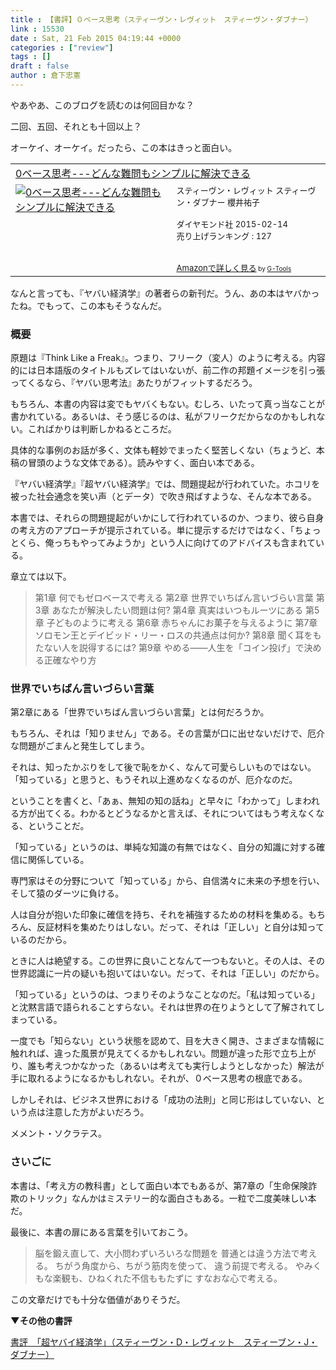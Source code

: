 ```yaml
---
title : 【書評】０ベース思考（スティーヴン・レヴィット　スティーヴン・ダブナー）
link : 15530
date : Sat, 21 Feb 2015 04:19:44 +0000
categories : ["review"]
tags : []
draft : false
author : 倉下忠憲
---
```


やあやあ、このブログを読むのは何回目かな？

二回、五回、それとも十回以上？

オーケイ、オーケイ。だったら、この本はきっと面白い。

<table  border="0" cellpadding="5"><tr><td colspan="2"><a href="http://www.amazon.co.jp/0%E3%83%99%E3%83%BC%E3%82%B9%E6%80%9D%E8%80%83-%E3%81%A9%E3%82%93%E3%81%AA%E9%9B%A3%E5%95%8F%E3%82%82%E3%82%B7%E3%83%B3%E3%83%97%E3%83%AB%E3%81%AB%E8%A7%A3%E6%B1%BA%E3%81%A7%E3%81%8D%E3%82%8B-%E3%82%B9%E3%83%86%E3%82%A3%E3%83%BC%E3%83%B4%E3%83%B3%E3%83%BB%E3%83%AC%E3%83%B4%E3%82%A3%E3%83%83%E3%83%88/dp/4478029067%3FSubscriptionId%3D15SMZCTB9V8NGR2TW082%26tag%3Drashita1000-22%26linkCode%3Dxm2%26camp%3D2025%26creative%3D165953%26creativeASIN%3D4478029067" target="_blank">0ベース思考---どんな難問もシンプルに解決できる</a><img src="http://www.assoc-amazon.jp/e/ir?t=rashita1000-22&l=ur2&o=9" width="1" height="1" style="border: none;" alt="" /></td></tr><tr><td valign="top"><a href="http://www.amazon.co.jp/0%E3%83%99%E3%83%BC%E3%82%B9%E6%80%9D%E8%80%83-%E3%81%A9%E3%82%93%E3%81%AA%E9%9B%A3%E5%95%8F%E3%82%82%E3%82%B7%E3%83%B3%E3%83%97%E3%83%AB%E3%81%AB%E8%A7%A3%E6%B1%BA%E3%81%A7%E3%81%8D%E3%82%8B-%E3%82%B9%E3%83%86%E3%82%A3%E3%83%BC%E3%83%B4%E3%83%B3%E3%83%BB%E3%83%AC%E3%83%B4%E3%82%A3%E3%83%83%E3%83%88/dp/4478029067%3FSubscriptionId%3D15SMZCTB9V8NGR2TW082%26tag%3Drashita1000-22%26linkCode%3Dxm2%26camp%3D2025%26creative%3D165953%26creativeASIN%3D4478029067" target="_blank"><img src="http://ecx.images-amazon.com/images/I/5160S%2Bt-tPL._SL160_.jpg" border="0" alt="0ベース思考---どんな難問もシンプルに解決できる" /></a></td><td valign="top"><font size="-1">スティーヴン・レヴィット スティーヴン・ダブナー 櫻井祐子 <br /><br />ダイヤモンド社  2015-02-14<br />売り上げランキング : 127<br /><br /><br /><a href="http://www.amazon.co.jp/0%E3%83%99%E3%83%BC%E3%82%B9%E6%80%9D%E8%80%83-%E3%81%A9%E3%82%93%E3%81%AA%E9%9B%A3%E5%95%8F%E3%82%82%E3%82%B7%E3%83%B3%E3%83%97%E3%83%AB%E3%81%AB%E8%A7%A3%E6%B1%BA%E3%81%A7%E3%81%8D%E3%82%8B-%E3%82%B9%E3%83%86%E3%82%A3%E3%83%BC%E3%83%B4%E3%83%B3%E3%83%BB%E3%83%AC%E3%83%B4%E3%82%A3%E3%83%83%E3%83%88/dp/4478029067%3FSubscriptionId%3D15SMZCTB9V8NGR2TW082%26tag%3Drashita1000-22%26linkCode%3Dxm2%26camp%3D2025%26creative%3D165953%26creativeASIN%3D4478029067" target="_blank">Amazonで詳しく見る</a></font><font size="-2"> by <a href="http://www.goodpic.com/mt/aws/index.html" >G-Tools</a></font></td></tr></table>

なんと言っても、『ヤバい経済学』の著者らの新刊だ。うん、あの本はヤバかったね。でもって、この本もそうなんだ。

<H3>概要</H3>

原題は『Think Like a Freak』。つまり、フリーク（変人）のように考える。内容的には日本語版のタイトルもズレてはいないが、前二作の邦題イメージを引っ張ってくるなら、『ヤバい思考法』あたりがフィットするだろう。

もちろん、本書の内容は変でもヤバくもない。むしろ、いたって真っ当なことが書かれている。あるいは、そう感じるのは、私がフリークだからなのかもしれない。こればかりは判断しかねるところだ。

具体的な事例のお話が多く、文体も軽妙でまったく堅苦しくない（ちょうど、本稿の冒頭のような文体である）。読みやすく、面白い本である。

『ヤバい経済学』『超ヤバい経済学』では、問題提起が行われていた。ホコリを被った社会通念を笑い声（とデータ）で吹き飛ばすような、そんな本である。

本書では、それらの問題提起がいかにして行われているのか、つまり、彼ら自身の考え方のアプローチが提示されている。単に提示するだけではなく、「ちょっとくら、俺っちもやってみようか」という人に向けてのアドバイスも含まれている。

章立ては以下。

<blockquote>
第1章 何でもゼロベースで考える
第2章 世界でいちばん言いづらい言葉
第3章 あなたが解決したい問題は何?
第4章 真実はいつもルーツにある
第5章 子どものように考える
第6章 赤ちゃんにお菓子を与えるように
第7章 ソロモン王とデイビッド・リー・ロスの共通点は何か?
第8章 聞く耳をもたない人を説得するには?
第9章 やめる――人生を「コイン投げ」で決める正確なやり方
</blockquote>

<H3>世界でいちばん言いづらい言葉</H3>

第2章にある「世界でいちばん言いづらい言葉」とは何だろうか。

もちろん、それは「知りません」である。その言葉が口に出せないだけで、厄介な問題がごまんと発生してしまう。

それは、知ったかぶりをして後で恥をかく、なんて可愛らしいものではない。「知っている」と思うと、もうそれ以上進めなくなるのが、厄介なのだ。

ということを書くと、「あぁ、無知の知の話ね」と早々に「わかって」しまわれる方が出てくる。わかるとどうなるかと言えば、それについてはもう考えなくなる、ということだ。

「知っている」というのは、単純な知識の有無ではなく、自分の知識に対する確信に関係している。

専門家はその分野について「知っている」から、自信満々に未来の予想を行い、そして猿のダーツに負ける。

人は自分が抱いた印象に確信を持ち、それを補強するための材料を集める。もちろん、反証材料を集めたりはしない。だって、それは「正しい」と自分は知っているのだから。

ときに人は絶望する。この世界に良いことなんて一つもないと。その人は、その世界認識に一片の疑いも抱いてはいない。だって、それは「正しい」のだから。

「知っている」というのは、つまりそのようなことなのだ。「私は知っている」と沈黙言語で語られることすらない。それは世界の在りようとして了解されてしまっている。

一度でも「知らない」という状態を認めて、目を大きく開き、さまざまな情報に触れれば、違った風景が見えてくるかもしれない。問題が違った形で立ち上がり、誰も考えつかなかった（あるいは考えても実行しようとしなかった）解法が手に取れるようになるかもしれない。それが、０ベース思考の根底である。

しかしそれは、ビジネス世界における「成功の法則」と同じ形はしていない、という点は注意した方がよいだろう。

メメント・ソクラテス。

<H3>さいごに</H3>

本書は、「考え方の教科書」として面白い本でもあるが、第7章の「生命保険詐欺のトリック」なんかはミステリー的な面白さもある。一粒で二度美味しい本だ。

最後に、本書の扉にある言葉を引いておこう。

<blockquote>
脳を鍛え直して、大小問わずいろいろな問題を
普通とは違う方法で考える。
ちがう角度から、ちがう筋肉を使って、
違う前提で考える。
やみくもな楽観も、ひねくれた不信ももたずに
すなおな心で考える。
</blockquote>

この文章だけでも十分な価値がありそうだ。

<strong>▼その他の書評</strong>

<a href="https://rashita.net/blog/?p=4712" target="_blank">書評　「超ヤバイ経済学」（スティーヴン・D・レヴィット　スティーブン・J・ダブナー）</a>
